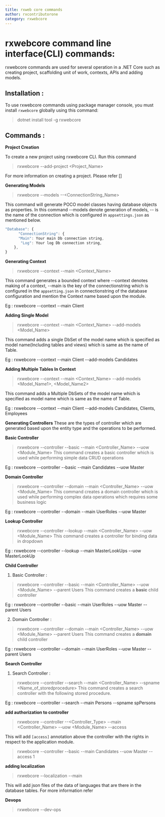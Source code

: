 ```yaml
---
title: rxweb core commands
author: rxcontributorone
category: rxwebcore 
---
```


# rxwebcore command line interface(CLI) commands:
rxwebcore commands are used for several operation in a .NET Core such as creating project, scaffolding unit of work, contexts, APIs and adding models.

## Installation :
To use rxwebcore commands using package manager console, you must install `rxwebcore` globally using this command:

> dotnet install tool -g rxwebcore

## Commands : 

**Project Creation**

To create a new project using rxwebcore CLI. Run this command 

> rxwebcore --add-project <Project_Name>

For more information on creating a project. Please refer []

**Generating Models**

> rxwebcore --models --<ConnectionString_Name> 

This command will generate POCO model classes having database objects as properties. In this command --models denote generation of models, --<ConnectionStringName> is the name of the connection which is configured in `appsettings.json` as mentioned below. 

```js
"Database": {
      "ConnectionString": {
      "Main": Your main Db connection string,
	   "Log": Your log Db connection string,
    },
}
```

**Generating Context**
> rxwebcore --context --main <Context_Name>

This command generates a bounded context where --context denotes making of a context, --main is the key of the connectionstring which is configured in the `appsetting.json` in connectionstring of the database configuration and mention the Context name based upon the module.

Eg : rxwebcore --context --main Client

**Adding Single Model**
   
> rxwebcore --context --main <Context_Name> --add-models <Model_Name> 

This command adds a single DbSet of the model name which is specified as model name(Including tables and views)  which is same as the name of Table.

Eg : rxwebcore --context --main Client  --add-models Candidates

**Adding Multiple Tables In Context**

> rxwebcore --context --main <Context_Name> --add-models <Model_Name1>, <Model_Name2>

This command adds a Multiple DbSets of the model name which is specified as model name which is same as the name of Table.

Eg : rxwebcore --context --main Client --add-models Candidates, Clients, Employees

**Generating Controllers**
These are the types of controller which are generated based upon the entity type and the operations to be performed.

**Basic Controller**

> rxwebcore --controller --basic --main <Controller_Name> --uow <Module_Name> 
This command creates a basic controller which is used while performing simple data CRUD operations

Eg : rxwebcore --controller --basic --main Candidates --uow Master
 
**Domain Controller**

> rxwebcore --controller --domain --main <Controller_Name> --uow <Module_Name>
This command creates a domain controller which is used while performing complex data operations which requires some business logic 

Eg : rxwebcore --controller --domain --main UserRoles --uow Master 

**Lookup Controller**

> rxwebcore --controller --lookup --main <Controller_Name> --uow <Module_Name>
This command creates a controller for binding data in dropdown   

Eg : rxwebcore --controller --lookup --main MasterLookUps --uow MasterLookUp 

**Child Controller**

1) Basic Controller :

> rxwebcore --controller --basic --main <Controller_Name> --uow <Module_Name> --parent Users
This command creates a **basic** child controller 

Eg : rxwebcore --controller --basic --main UserRoles --uow Master --parent Users

2) Domain Controller :

> rxwebcore --controller --domain --main <Controller_Name> --uow <Module_Name> --parent Users
This command creates a **domain** child controller 

Eg : rxwebcore --controller --domain --main UserRoles --uow Master --parent Users

**Search Controller**

1) Search Controller :

> rxwebcore --controller --search --main <Controller_Name> --spname <Name_of_storedprocedure>
This command creates a search controller with the following stored procedure. 

Eg : rxwebcore --controller --search --main Persons --spname spPersons

**add authorization to controller**

> rxwebcore --controller --<Controller_Type> --main <Controller_Name> --uow <Module_Name> --access <ApplicationModuleId>

This will add `[access]` annotation above the controller with the rights in respect to the application module.

> rxwebcore --controller --basic --main Candidates --uow Master --access 1

**adding localization**

> rxwebcore --localization --main 

This will add json files of the data of languages that are there in the database tables. For more information refer 

**Devops**

> rxwebcore --dev-ops